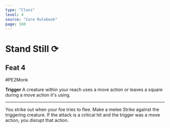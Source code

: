 ```yaml
---
type: "Class"
level: 4
source: "Core Rulebook"
page: 160
---
```

# Stand Still ⟳
## Feat 4
#PE2Monk

**Trigger** A creature within your reach uses a move action or leaves a square during a move action it's using.

---
You strike out when your foe tries to flee. Make a melee Strike against the triggering creature. If the attack is a critical hit and the trigger was a move action, you disrupt that action.